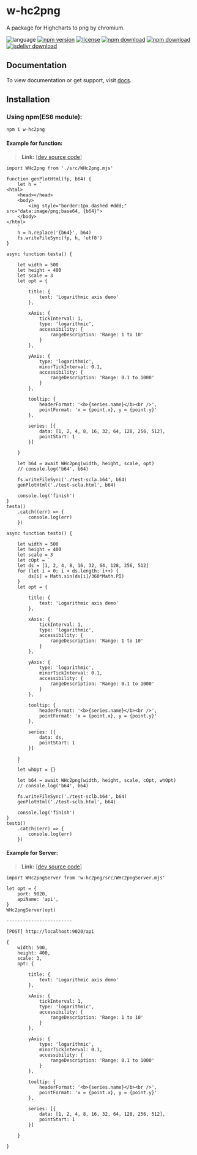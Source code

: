 # w-hc2png
A package for Highcharts to png by chromium.

![language](https://img.shields.io/badge/language-JavaScript-orange.svg) 
[![npm version](http://img.shields.io/npm/v/w-hc2png.svg?style=flat)](https://npmjs.org/package/w-hc2png) 
[![license](https://img.shields.io/npm/l/w-hc2png.svg?style=flat)](https://npmjs.org/package/w-hc2png) 
[![npm download](https://img.shields.io/npm/dt/w-hc2png.svg)](https://npmjs.org/package/w-hc2png) 
[![npm download](https://img.shields.io/npm/dm/w-hc2png.svg)](https://npmjs.org/package/w-hc2png) 
[![jsdelivr download](https://img.shields.io/jsdelivr/npm/hm/w-hc2png.svg)](https://www.jsdelivr.com/package/npm/w-hc2png)

## Documentation
To view documentation or get support, visit [docs](https://yuda-lyu.github.io/w-hc2png/WHc2png.html).

## Installation

### Using npm(ES6 module):
```alias
npm i w-hc2png
```

#### Example for function:
> **Link:** [[dev source code](https://github.com/yuda-lyu/w-hc2png/blob/master/scla.mjs)]
```alias
import WHc2png from './src/WHc2png.mjs'

function genPlotHtml(fp, b64) {
    let h = `
<html>
    <head></head>
    <body>
        <img style="border:1px dashed #ddd;" src="data:image/png;base64, {b64}">
    </body>
</html>
    `
    h = h.replace('{b64}', b64)
    fs.writeFileSync(fp, h, 'utf8')
}

async function testa() {

    let width = 500
    let height = 400
    let scale = 3
    let opt = {

        title: {
            text: 'Logarithmic axis demo'
        },

        xAxis: {
            tickInterval: 1,
            type: 'logarithmic',
            accessibility: {
                rangeDescription: 'Range: 1 to 10'
            }
        },

        yAxis: {
            type: 'logarithmic',
            minorTickInterval: 0.1,
            accessibility: {
                rangeDescription: 'Range: 0.1 to 1000'
            }
        },

        tooltip: {
            headerFormat: '<b>{series.name}</b><br />',
            pointFormat: 'x = {point.x}, y = {point.y}'
        },

        series: [{
            data: [1, 2, 4, 8, 16, 32, 64, 128, 256, 512],
            pointStart: 1
        }]

    }

    let b64 = await WHc2png(width, height, scale, opt)
    // console.log('b64', b64)

    fs.writeFileSync('./test-scla.b64', b64)
    genPlotHtml('./test-scla.html', b64)

    console.log('finish')
}
testa()
    .catch((err) => {
        console.log(err)
    })

async function testb() {

    let width = 500
    let height = 400
    let scale = 3
    let cOpt = `
    let ds = [1, 2, 4, 8, 16, 32, 64, 128, 256, 512]
    for (let i = 0; i < ds.length; i++) {
        ds[i] = Math.sin(ds[i]/360*Math.PI)
    }
    let opt = {

        title: {
            text: 'Logarithmic axis demo'
        },

        xAxis: {
            tickInterval: 1,
            type: 'logarithmic',
            accessibility: {
                rangeDescription: 'Range: 1 to 10'
            }
        },

        yAxis: {
            type: 'logarithmic',
            minorTickInterval: 0.1,
            accessibility: {
                rangeDescription: 'Range: 0.1 to 1000'
            }
        },

        tooltip: {
            headerFormat: '<b>{series.name}</b><br />',
            pointFormat: 'x = {point.x}, y = {point.y}'
        },

        series: [{
            data: ds,
            pointStart: 1
        }]

    }
    `
    let whOpt = {}

    let b64 = await WHc2png(width, height, scale, cOpt, whOpt)
    // console.log('b64', b64)

    fs.writeFileSync('./test-sclb.b64', b64)
    genPlotHtml('./test-sclb.html', b64)

    console.log('finish')
}
testb()
    .catch((err) => {
        console.log(err)
    })

```

#### Example for Server:
> **Link:** [[dev source code](https://github.com/yuda-lyu/w-hc2png/blob/master/srv.mjs)]
```alias
import WHc2pngServer from 'w-hc2png/src/WHc2pngServer.mjs'

let opt = {
    port: 9020,
    apiName: 'api',
}
WHc2pngServer(opt)

------------------------

[POST] http://localhost:9020/api

{
    width: 500,
    height: 400,
    scale: 3,
    opt: {
    
        title: {
            text: 'Logarithmic axis demo'
        },
    
        xAxis: {
            tickInterval: 1,
            type: 'logarithmic',
            accessibility: {
                rangeDescription: 'Range: 1 to 10'
            }
        },
    
        yAxis: {
            type: 'logarithmic',
            minorTickInterval: 0.1,
            accessibility: {
                rangeDescription: 'Range: 0.1 to 1000'
            }
        },
    
        tooltip: {
            headerFormat: '<b>{series.name}</b><br />',
            pointFormat: 'x = {point.x}, y = {point.y}'
        },
    
        series: [{
            data: [1, 2, 4, 8, 16, 32, 64, 128, 256, 512],
            pointStart: 1
        }]
    
    }

}
```

